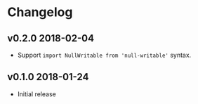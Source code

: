 # Changelog

## v0.2.0 2018-02-04

  * Support `import NullWritable from 'null-writable'` syntax.

## v0.1.0 2018-01-24

  * Initial release
